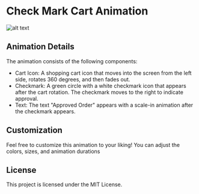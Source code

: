 # Check Mark Cart Animation
![alt text](https://res.cloudinary.com/dhdgnx4mc/image/upload/v1690027803/v7kydu3pd6ncbc6wt2kr.gif)

## Animation Details
The animation consists of the following components:

- Cart Icon: A shopping cart icon that moves into the screen from the left side, rotates 360 degrees, and then fades out.
- Checkmark: A green circle with a white checkmark icon that appears after the cart rotation. The checkmark moves to the right to indicate approval.
- Text: The text "Approved Order" appears with a scale-in animation after the checkmark appears.

## Customization
Feel free to customize this animation to your liking! You can adjust the colors, sizes, and animation durations

## License
This project is licensed under the MIT License.